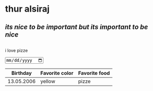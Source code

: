<h1><b> thur alsiraj</b></h1>
<h2><em>its nice to be important but its important to be nice</em></h2>
<img scr="https://tse3.mm.bing.net/th?id=OIP.x_MFIqiZQ7B3ZgEi8OydoAHaEK&pid=Api&P=0&w=277&h=157b"/>
<p>i love pizze</p>
<table>
   <thead>
    <tr>
        <th>Birthday</th>
     <input type="date" name="">
        <th>Favorite color</th>
        <th>Favorite food</th>
    </tr> 
   </thead>
 <tr>
        <td> 13.05.2006</td>
        <td>yellow</td>
        <td>pizze</td>
    </tr>
